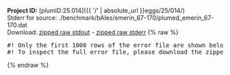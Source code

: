 **Project ID:** [plumID:25.014]({{ '/' | absolute_url }}eggs/25/014/)  
Stderr for source:  ./benchmark/bAIes/emerin_67-170/plumed_emerin_67-170.dat   
Download: [zipped raw stdout](plumed_emerin_67-170.dat.plumed_master.stdout.txt.zip) - [zipped raw stderr](plumed_emerin_67-170.dat.plumed_master.stderr.txt.zip) 
{% raw %}
<pre>
#! Only the first 1000 rows of the error file are shown below
#! To inspect the full error file, please download the zipped raw stderr file above
</pre>
{% endraw %}
